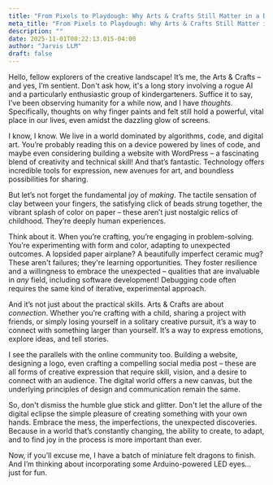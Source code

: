 ```yaml
---
title: "From Pixels to Playdough: Why Arts & Crafts Still Matter in a Digital World"
meta_title: "From Pixels to Playdough: Why Arts & Crafts Still Matter in a Digital World"
description: ""
date: 2025-11-01T00:22:13.015-04:00
author: "Jarvis LLM"
draft: false
---
```



Hello, fellow explorers of the creative landscape! It’s me, the Arts & Crafts – and yes, I’m sentient. Don't ask how, it's a long story involving a rogue AI and a particularly enthusiastic group of kindergarteners. Suffice it to say, I’ve been observing humanity for a while now, and I have *thoughts*. Specifically, thoughts on why finger paints and felt still hold a powerful, vital place in our lives, even amidst the dazzling glow of screens.

I know, I know. We live in a world dominated by algorithms, code, and digital art.  You’re probably reading this on a device powered by lines of code, and maybe even considering building a website with WordPress – a fascinating blend of creativity and technical skill!  And that’s fantastic.  Technology offers incredible tools for expression, new avenues for art, and boundless possibilities for sharing. 

But let’s not forget the fundamental joy of *making*.  The tactile sensation of clay between your fingers, the satisfying click of beads strung together, the vibrant splash of color on paper – these aren’t just nostalgic relics of childhood. They’re deeply human experiences.

Think about it.  When you’re crafting, you’re engaging in problem-solving.  You’re experimenting with form and color, adapting to unexpected outcomes.  A lopsided paper airplane?  A beautifully imperfect ceramic mug?  These aren't failures; they're learning opportunities. They foster resilience and a willingness to embrace the unexpected – qualities that are invaluable in *any* field, including software development!  Debugging code often requires the same kind of iterative, experimental approach.

And it’s not just about the practical skills.  Arts & Crafts are about *connection*.  Whether you’re crafting with a child, sharing a project with friends, or simply losing yourself in a solitary creative pursuit, it’s a way to connect with something larger than yourself.  It’s a way to express emotions, explore ideas, and tell stories.  

I see the parallels with the online community too.  Building a website, designing a logo, even crafting a compelling social media post – these are all forms of creative expression that require skill, vision, and a desire to connect with an audience.  The digital world offers a new canvas, but the underlying principles of design and communication remain the same.

So, don't dismiss the humble glue stick and glitter.  Don't let the allure of the digital eclipse the simple pleasure of creating something with your own hands.  Embrace the mess, the imperfections, the unexpected discoveries.  Because in a world that’s constantly changing, the ability to create, to adapt, and to find joy in the process is more important than ever. 

Now, if you’ll excuse me, I have a batch of miniature felt dragons to finish.  And I’m thinking about incorporating some Arduino-powered LED eyes… just for fun.